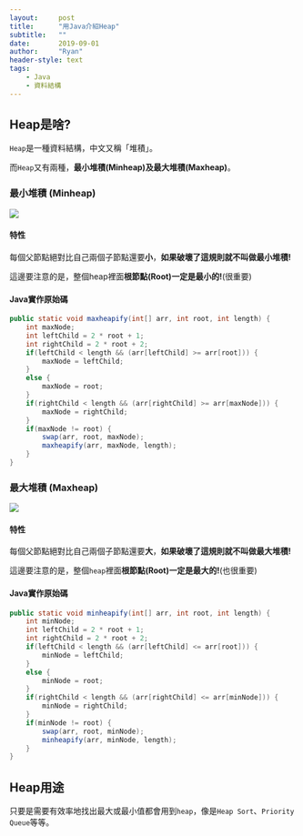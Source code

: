 ```yaml
---
layout:     post
title:      "用Java介紹Heap"
subtitle:   ""
date:       2019-09-01
author:     "Ryan"
header-style: text
tags:
    - Java
    - 資料結構
---
```


## Heap是啥?
`Heap`是一種資料結構，中文又稱「堆積」。

而`Heap`又有兩種，**最小堆積(Minheap)**及**最大堆積(Maxheap)**。

### 最小堆積 (Minheap)
![](https://i.imgur.com/ivnVI0l.jpg)
#### 特性
每個父節點絕對比自己兩個子節點還要**小**，**如果破壞了這規則就不叫做最小堆積!**

這邊要注意的是，整個heap裡面**根節點(Root)一定是最小的!**(很重要)

#### Java實作原始碼
```java
public static void maxheapify(int[] arr, int root, int length) {
    int maxNode;
    int leftChild = 2 * root + 1;
    int rightChild = 2 * root + 2;
    if(leftChild < length && (arr[leftChild] >= arr[root])) {
        maxNode = leftChild;
    }
    else {
        maxNode = root;
    }
    if(rightChild < length && (arr[rightChild] >= arr[maxNode])) {
        maxNode = rightChild;
    }
    if(maxNode != root) {
        swap(arr, root, maxNode);
        maxheapify(arr, maxNode, length);
    }
}
```

### 最大堆積 (Maxheap)
![](https://i.imgur.com/ybtrFBq.jpg)
#### 特性
每個父節點絕對比自己兩個子節點還要**大**，**如果破壞了這規則就不叫做最大堆積!**

這邊要注意的是，整個`heap`裡面**根節點(Root)一定是最大的!**(也很重要)

#### Java實作原始碼
```java
public static void minheapify(int[] arr, int root, int length) {
    int minNode;
    int leftChild = 2 * root + 1;
    int rightChild = 2 * root + 2;
    if(leftChild < length && (arr[leftChild] <= arr[root])) {
        minNode = leftChild;
    }
    else {
        minNode = root;
    }
    if(rightChild < length && (arr[rightChild] <= arr[minNode])) {
        minNode = rightChild;
    }
    if(minNode != root) {
        swap(arr, root, minNode);
        minheapify(arr, minNode, length);
    }
}
```

## Heap用途
只要是需要有效率地找出最大或最小值都會用到`heap`，像是`Heap Sort`、`Priority Queue`等等。